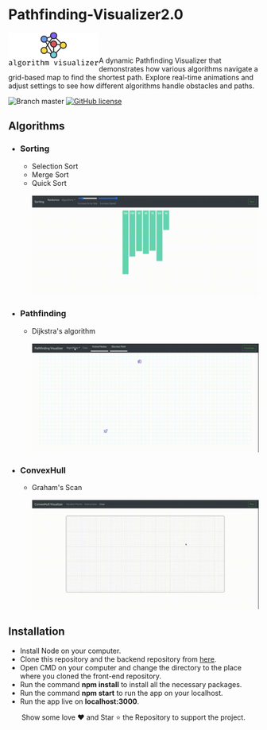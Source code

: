 # Pathfinding-Visualizer2.0

<a href="https://algorithm-visualizer.vercel.app/">
    <img src="./src/assets/heading_logo.png" alt="Algo Visualizer" title="Algorithm Visualizer" align="left" height="70" />
</a>
<br/><br/>

A dynamic Pathfinding Visualizer that demonstrates how various algorithms navigate a grid-based map to find the shortest path. Explore real-time animations and adjust settings to see how different algorithms handle obstacles and paths.

![Branch master](https://img.shields.io/badge/branch-master-brightgreen.svg?style=flat-square) [![GitHub license](https://img.shields.io/badge/license-MIT-blue.svg)](https://github.com/arnabuchiha/Algorithm-Visualizer/blob/master/LICENSE)

## Algorithms

- ### Sorting

  - Selection Sort
  - Merge Sort
  - Quick Sort
    <br/><br/>
    <img src="./screenshots/sorting.gif"/>

- ### Pathfinding

  - Dijkstra's algorithm
    <br/><br/>
    <img src="./screenshots/pathfinder.gif"/>

- ### ConvexHull
  - Graham's Scan
    <br/><br/>
    <img src="./screenshots/convex_instruct.gif"/>

## Installation

- Install Node on your computer.
- Clone this repository and the backend repository from [here](https://github.com/arnabuchiha/Algorithm-Visualizer.git).
- Open CMD on your computer and change the directory to the place where you cloned the front-end repository.
- Run the command **npm install** to install all the necessary packages.
- Run the command **npm start** to run the app on your localhost.
- Run the app live on **localhost:3000**.

<p align="center">
Show some love ❤️ and Star ⭐️ the Repository to support the project.
